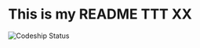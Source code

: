 # This is my README TTT XX
![Codeship Status](https://codeship.io/projects/8f3f30b0-3b74-0132-1dcf-566c0f69a34d/status)

